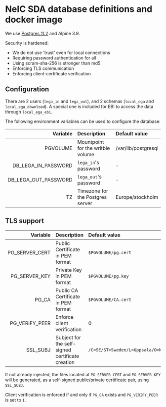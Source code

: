 # NeIC SDA database definitions and docker image

We use
[Postgres 11.2](https://github.com/docker-library/postgres/tree/6c3b27f1433ad81675afb386a182098dc867e3e8/11/alpine)
and Alpine 3.9.

Security is hardened:
- We do not use 'trust' even for local connections
- Requiring password authentication for all
- Using scram-sha-256 is stronger than md5
- Enforcing TLS communication
- Enforcing client-certificate verification

## Configuration

There are 2 users (`lega_in` and `lega_out`), and 2 schemas
(`local_ega` and `local_ega_download`).  A special one is included for
EBI to access the data through `local_ega_ebi`.

The following environment variables can be used to configure the database:

| Variable                | Description                       | Default value       |
|------------------------:|:----------------------------------|:--------------------|
| PGVOLUME                | Mountpoint for the writble volume | /var/lib/postgresql |
| DB\_LEGA\_IN\_PASSWORD  | `lega_in`'s password              | -                   |
| DB\_LEGA\_OUT\_PASSWORD | `lega_out`'s password             | -                   |
| TZ                      | Timezone for the Postgres server  | Europe/stockholm    |

## TLS support

| Variable         | Description                                      | Default value       |
|-----------------:|:-------------------------------------------------|:--------------------|
| PG\_SERVER\_CERT | Public Certificate in PEM format                 | `$PGVOLUME/pg.cert` |
| PG\_SERVER\_KEY  | Private Key in PEM format                        | `$PGVOLUME/pg.key`  |
| PG\_CA           | Public CA Certificate in PEM format              | `$PGVOLUME/CA.cert` |
| PG\_VERIFY\_PEER | Enforce client verification                      | 0                   |
| SSL\_SUBJ        | Subject for the self-signed certificate creation | `/C=SE/ST=Sweden/L=Uppsala/O=NBIS/OU=SysDevs/CN=LocalEGA` |

If not already injected, the files located at `PG_SERVER_CERT` and `PG_SERVER_KEY` will be generated, as a self-signed public/private certificate pair, using `SSL_SUBJ`.

Client verification is enforced if and only if `PG_CA` exists and `PG_VERIFY_PEER` is set to `1`.

